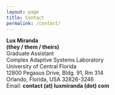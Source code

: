 ```yaml
---
layout: page
title: Contact
permalink: /contact/
---
```


<strong>Lux Miranda</strong><br />
<strong>(they / them / theirs)</strong><br />
Graduate Assistant<br />
Complex Adaptive Systems Laboratory<br />
University of Central Florida<br />
12800 Pegasus Drive, Bldg. 91, Rm 314<br />
Orlando, Florida, USA 32826-3246<br />
Email: <strong>contact (at) luxmiranda (dot) com</strong>
